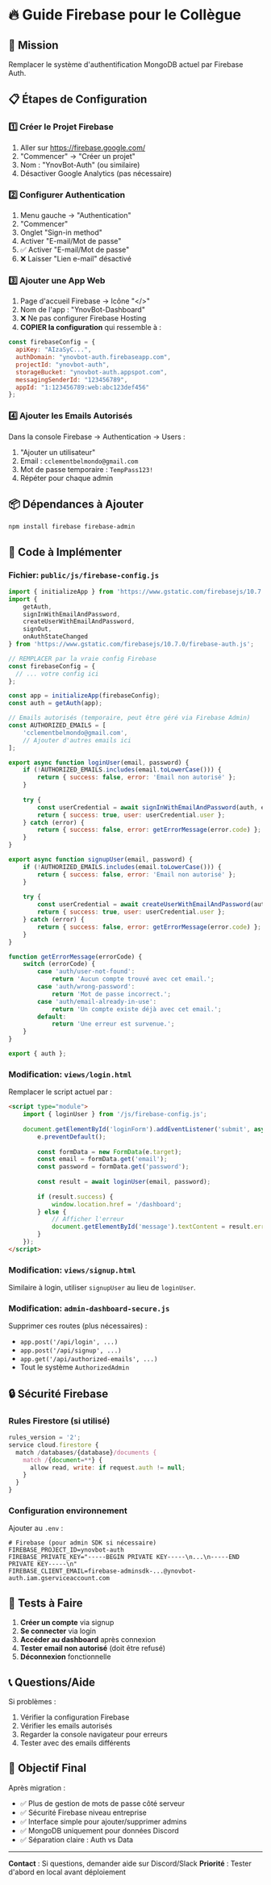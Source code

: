# 🔥 Guide Firebase pour le Collègue

## 🎯 Mission
Remplacer le système d'authentification MongoDB actuel par Firebase Auth.

## 📋 Étapes de Configuration

### 1️⃣ Créer le Projet Firebase
1. Aller sur https://firebase.google.com/
2. "Commencer" → "Créer un projet"
3. Nom : "YnovBot-Auth" (ou similaire)
4. Désactiver Google Analytics (pas nécessaire)

### 2️⃣ Configurer Authentication
1. Menu gauche → "Authentication"
2. "Commencer"
3. Onglet "Sign-in method"
4. Activer "E-mail/Mot de passe"
5. ✅ Activer "E-mail/Mot de passe"
6. ❌ Laisser "Lien e-mail" désactivé

### 3️⃣ Ajouter une App Web
1. Page d'accueil Firebase → Icône "</>"
2. Nom de l'app : "YnovBot-Dashboard"
3. ❌ Ne pas configurer Firebase Hosting
4. **COPIER la configuration** qui ressemble à :

```javascript
const firebaseConfig = {
  apiKey: "AIzaSyC...",
  authDomain: "ynovbot-auth.firebaseapp.com",
  projectId: "ynovbot-auth",
  storageBucket: "ynovbot-auth.appspot.com",
  messagingSenderId: "123456789",
  appId: "1:123456789:web:abc123def456"
};
```

### 4️⃣ Ajouter les Emails Autorisés
Dans la console Firebase → Authentication → Users :
1. "Ajouter un utilisateur"
2. Email : `cclementbelmondo@gmail.com`
3. Mot de passe temporaire : `TempPass123!`
4. Répéter pour chaque admin

## 📦 Dépendances à Ajouter

```bash
npm install firebase firebase-admin
```

## 🔧 Code à Implémenter

### Fichier: `public/js/firebase-config.js`
```javascript
import { initializeApp } from 'https://www.gstatic.com/firebasejs/10.7.0/firebase-app.js';
import { 
    getAuth, 
    signInWithEmailAndPassword, 
    createUserWithEmailAndPassword, 
    signOut, 
    onAuthStateChanged 
} from 'https://www.gstatic.com/firebasejs/10.7.0/firebase-auth.js';

// REMPLACER par la vraie config Firebase
const firebaseConfig = {
  // ... votre config ici
};

const app = initializeApp(firebaseConfig);
const auth = getAuth(app);

// Emails autorisés (temporaire, peut être géré via Firebase Admin)
const AUTHORIZED_EMAILS = [
    'cclementbelmondo@gmail.com',
    // Ajouter d'autres emails ici
];

export async function loginUser(email, password) {
    if (!AUTHORIZED_EMAILS.includes(email.toLowerCase())) {
        return { success: false, error: 'Email non autorisé' };
    }
    
    try {
        const userCredential = await signInWithEmailAndPassword(auth, email, password);
        return { success: true, user: userCredential.user };
    } catch (error) {
        return { success: false, error: getErrorMessage(error.code) };
    }
}

export async function signupUser(email, password) {
    if (!AUTHORIZED_EMAILS.includes(email.toLowerCase())) {
        return { success: false, error: 'Email non autorisé' };
    }
    
    try {
        const userCredential = await createUserWithEmailAndPassword(auth, email, password);
        return { success: true, user: userCredential.user };
    } catch (error) {
        return { success: false, error: getErrorMessage(error.code) };
    }
}

function getErrorMessage(errorCode) {
    switch (errorCode) {
        case 'auth/user-not-found':
            return 'Aucun compte trouvé avec cet email.';
        case 'auth/wrong-password':
            return 'Mot de passe incorrect.';
        case 'auth/email-already-in-use':
            return 'Un compte existe déjà avec cet email.';
        default:
            return 'Une erreur est survenue.';
    }
}

export { auth };
```

### Modification: `views/login.html`
Remplacer le script actuel par :
```html
<script type="module">
    import { loginUser } from '/js/firebase-config.js';
    
    document.getElementById('loginForm').addEventListener('submit', async (e) => {
        e.preventDefault();
        
        const formData = new FormData(e.target);
        const email = formData.get('email');
        const password = formData.get('password');
        
        const result = await loginUser(email, password);
        
        if (result.success) {
            window.location.href = '/dashboard';
        } else {
            // Afficher l'erreur
            document.getElementById('message').textContent = result.error;
        }
    });
</script>
```

### Modification: `views/signup.html`
Similaire à login, utiliser `signupUser` au lieu de `loginUser`.

### Modification: `admin-dashboard-secure.js`
Supprimer ces routes (plus nécessaires) :
- `app.post('/api/login', ...)`
- `app.post('/api/signup', ...)`
- `app.get('/api/authorized-emails', ...)`
- Tout le système `AuthorizedAdmin`

## 🔒 Sécurité Firebase

### Rules Firestore (si utilisé)
```javascript
rules_version = '2';
service cloud.firestore {
  match /databases/{database}/documents {
    match /{document=**} {
      allow read, write: if request.auth != null;
    }
  }
}
```

### Configuration environnement
Ajouter au `.env` :
```env
# Firebase (pour admin SDK si nécessaire)
FIREBASE_PROJECT_ID=ynovbot-auth
FIREBASE_PRIVATE_KEY="-----BEGIN PRIVATE KEY-----\n...\n-----END PRIVATE KEY-----\n"
FIREBASE_CLIENT_EMAIL=firebase-adminsdk-...@ynovbot-auth.iam.gserviceaccount.com
```

## 🧪 Tests à Faire

1. **Créer un compte** via signup
2. **Se connecter** via login  
3. **Accéder au dashboard** après connexion
4. **Tester email non autorisé** (doit être refusé)
5. **Déconnexion** fonctionnelle

## 📞 Questions/Aide

Si problèmes :
1. Vérifier la configuration Firebase
2. Vérifier les emails autorisés
3. Regarder la console navigateur pour erreurs
4. Tester avec des emails différents

## 🎯 Objectif Final

Après migration :
- ✅ Plus de gestion de mots de passe côté serveur
- ✅ Sécurité Firebase niveau entreprise  
- ✅ Interface simple pour ajouter/supprimer admins
- ✅ MongoDB uniquement pour données Discord
- ✅ Séparation claire : Auth vs Data

---

**Contact** : Si questions, demander aide sur Discord/Slack
**Priorité** : Tester d'abord en local avant déploiement